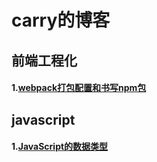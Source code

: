 # carry的博客
## 前端工程化
#### 1.[webpack打包配置和书写npm包](https://github.com/carry1111/note/issues/2)
## javascript
#### 1.[JavaScript的数据类型](https://github.com/carry1111/blog/issues/3)
